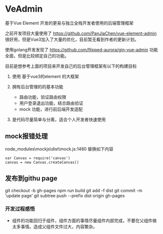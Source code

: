 # VeAdmin
基于Vue Element 开发的更易与独立全栈开发者使用的后端管理框架

之前开发项目大量使用了 https://github.com/PanJiaChen/vue-element-admin  很好用，但是Vue3加入了大量的优化，目前暂无看到作者的更新计划。

使用golang开发发现了 https://github.com/flipped-aurora/gin-vue-admin  功能全面，但是比较绑定自己的功能。

目前是想参考上面的项目来开发自己的后台管理框架有以下的构建目标

1. 使用 基于vue3的element 的大框架

2. 拥有后台管理的的基本功能
    - 路由功能，验证路由权限
    - 用户登录退出功能，结合路由验证
    - mock 功能，进行前后端开发适配

3. 是代码尽量简单与分离，适合个人开发者快速使用

## mock报错处理
node_modules\mockjs\dist\mock.js:1480
替换如下内容
```
var Canvas = require('canvas')
canvas = new Canvas.createCanvas()
```

## 发布到githu page


git checkout -b gh-pages
npm run build
git add -f dist
git commit -m 'update page'
git subtree push --prefix dist origin gh-pages

### 开发过程感悟

- 组件的功能回归于组件，组件方面的事情尽量组件内部完成，不要在父组件做太多事情。造成父组件文件过大，内容繁杂。


